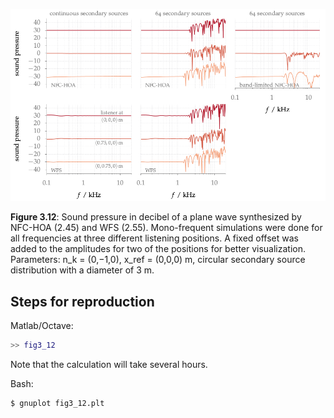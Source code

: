 ![Fig 3.12](fig3_12.png)

**Figure 3.12**: Sound pressure in decibel of a plane wave synthesized by
NFC-HOA (2.45) and WFS (2.55). Mono-frequent simulations were done for all
frequencies at three different listening positions. A fixed offset was added to
the amplitudes for two of the positions for better visualization.  Parameters:
n_k = (0,−1,0), x_ref = (0,0,0) m, circular secondary source distribution with a
diameter of 3 m.

## Steps for reproduction

Matlab/Octave:
```Matlab
>> fig3_12
```
Note that the calculation will take several hours.

Bash:
```Bash
$ gnuplot fig3_12.plt
```

